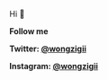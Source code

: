 Hi 👋 

**Follow me** 

**Twitter: [@wongzigii](https://twitter.com/wongzigii)**

**Instagram: [@wongzigii](https://www.instagram.com/wongzigii/)**

